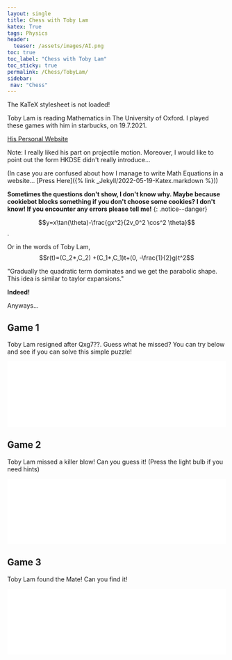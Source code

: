 ```yaml
---
layout: single
title: Chess with Toby Lam
katex: True
tags: Physics
header:
  teaser: /assets/images/AI.png
toc: true
toc_label: "Chess with Toby Lam"
toc_sticky: true
permalink: /Chess/TobyLam/
sidebar:
 nav: "Chess"
---
```

<style>
  .katex-version {display: none;}
  .katex-version::after {content:"0.10.2 or earlier";}
</style>
<span class="katex">
  <span class="katex-mathml">The KaTeX stylesheet is not loaded!</span>
  <span class="katex-version rule">KaTeX stylesheet version: </span>
</span>

Toby Lam is reading Mathematics in The University of Oxford. I played these games with him in starbucks, on 19.7.2021. 

[His Personal Website](https://tobylam.xyz/2022/12/17/dse-physics-and-m2-part-2.html)

Note: I really liked his part on projectile motion. Moreover, I would like to point out the form HKDSE didn't really introduce...

(In case you are confused about how I manage to write Math Equations in a website...
[Press Here]({% link _Jekyll/2022-05-19-Katex.markdown %}))

**Sometimes the questions don't show, I don't know why. Maybe because cookiebot blocks something if you don't choose some cookies? I don't know! If you encounter any errors please tell me!** 
{: .notice--danger}

$$y=x\tan(\theta)-\frac{gx^2}{2v_0^2 \cos^2 \theta}$$.

Or in the words of Toby Lam,
$$r(t)=(C_2*,C_2) +(C_1*,C_1)t+(0, -\frac{1}{2}g)t^2$$

"Gradually the quadratic term dominates and we get the parabolic shape. This idea is similar to taylor expansions."

**Indeed!**

Anyways...

## Game 1
Toby Lam resigned after Qxg7??. Guess what he missed? You can try below and see if you can solve this simple puzzle!

<iframe id="9778683" allowtransparency="true" frameborder="0" style="width:100%;border:none;" src="//www.chess.com/emboard?id=9778683"></iframe><script>window.addEventListener("message",e=>{e['data']&&"9778683"===e['data']['id']&&document.getElementById(`${e['data']['id']}`)&&(document.getElementById(`${e['data']['id']}`).style.height=`${e['data']['frameHeight']+30}px`)});</script>

## Game 2
Toby Lam missed a killer blow! Can you guess it! (Press the light bulb if you need hints)
<iframe id="9784323" allowtransparency="true" frameborder="0" style="width:100%;border:none;" src="//www.chess.com/emboard?id=9784323"></iframe><script>window.addEventListener("message",e=>{e['data']&&"9784323"===e['data']['id']&&document.getElementById(`${e['data']['id']}`)&&(document.getElementById(`${e['data']['id']}`).style.height=`${e['data']['frameHeight']+30}px`)});</script>

## Game 3
Toby Lam found the Mate! Can you find it!
<iframe id="9784479" allowtransparency="true" frameborder="0" style="width:100%;border:none;" src="//www.chess.com/emboard?id=9784479"></iframe><script>window.addEventListener("message",e=>{e['data']&&"9784479"===e['data']['id']&&document.getElementById(`${e['data']['id']}`)&&(document.getElementById(`${e['data']['id']}`).style.height=`${e['data']['frameHeight']+30}px`)});</script>


